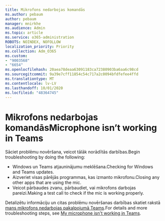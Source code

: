 ```yaml
---
title: Mikrofons nedarbojas komandās
ms.author: pebaum
author: pebaum
manager: mnirkhe
ms.audience: Admin
ms.topic: article
ms.service: o365-administration
ROBOTS: NOINDEX, NOFOLLOW
localization_priority: Priority
ms.collection: Adm_O365
ms.custom:
- "9003568"
- "6654"
ms.openlocfilehash: 20aea78deaa63091183ca72380903ba6aa6c98cd
ms.sourcegitcommit: 9a39e7cff11854c54c717a2c0094bfdfefee4ffd
ms.translationtype: MT
ms.contentlocale: lv-LV
ms.lasthandoff: 10/01/2020
ms.locfileid: "48364745"
---
```

# <a name="microphone-isnt-working-in-teams"></a><span data-ttu-id="b4d0c-102">Mikrofons nedarbojas komandās</span><span class="sxs-lookup"><span data-stu-id="b4d0c-102">Microphone isn’t working in Teams</span></span>

<span data-ttu-id="b4d0c-103">Sāciet problēmu novēršana, veicot tālāk norādītās darbības.</span><span class="sxs-lookup"><span data-stu-id="b4d0c-103">Begin troubleshooting by doing the following:</span></span>

- <span data-ttu-id="b4d0c-104">Windows un Teams atjauninājumu meklēšana.</span><span class="sxs-lookup"><span data-stu-id="b4d0c-104">Checking for Windows and Teams updates.</span></span>
- <span data-ttu-id="b4d0c-105">Aizveriet visas pārējās programmas, kas izmanto mikrofonu.</span><span class="sxs-lookup"><span data-stu-id="b4d0c-105">Closing any other apps that are using the mic.</span></span>
- <span data-ttu-id="b4d0c-106">Veicot pārbaudes zvanu, pārbaudiet, vai mikrofons darbojas pareizi.</span><span class="sxs-lookup"><span data-stu-id="b4d0c-106">Making a test call to check if the mic is working properly.</span></span>

<span data-ttu-id="b4d0c-107">Detalizētu informāciju un citas problēmu novēršanas darbības skatiet rakstā [mans mikrofons nedarbojas pakalpojumā Teams](https://support.microsoft.com/office/666d1123-9dd0-4a31-ad2e-a758b204f33a).</span><span class="sxs-lookup"><span data-stu-id="b4d0c-107">For details and more troubleshooting steps, see [My microphone isn't working in Teams](https://support.microsoft.com/office/666d1123-9dd0-4a31-ad2e-a758b204f33a).</span></span>
